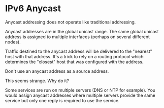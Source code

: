# IPv6 Anycast

Anycast addressing does not operate like traditional addressing.



Anycast addresses are in the global unicast range. The same global unicast address is assigned to multiple interfaces \(perhaps on several different nodes\).



Traffic destined to the anycast address will be delivered to the "nearest" host with that address. It's a trick to rely on a routing protocol which determines the "closest" host that was configured with the address.



Don't use an anycast address as a source address.



This seems strange. Why do it?



Some services are run on multiple servers \(DNS or NTP for example\). You would assign anycast addresses where multiple servers provide the same service but only one reply is required to use the service.

